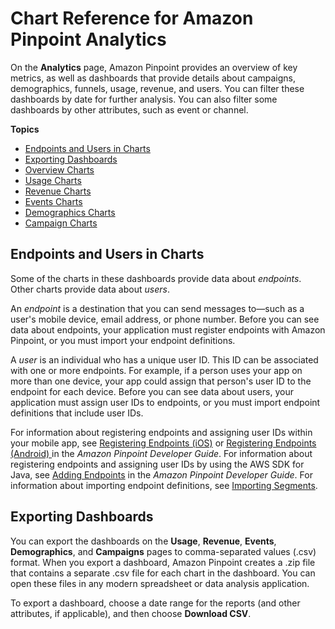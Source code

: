 # Chart Reference for Amazon Pinpoint Analytics<a name="analytics-charts"></a>

On the **Analytics** page, Amazon Pinpoint provides an overview of key metrics, as well as dashboards that provide details about campaigns, demographics, funnels, usage, revenue, and users\. You can filter these dashboards by date for further analysis\. You can also filter some dashboards by other attributes, such as event or channel\.

**Topics**
+ [Endpoints and Users in Charts](#analytics-endpoints-users)
+ [Exporting Dashboards](#analytics-exporting)
+ [Overview Charts](analytics-overview.md)
+ [Usage Charts](analytics-usage.md)
+ [Revenue Charts](analytics-revenue.md)
+ [Events Charts](analytics-events.md)
+ [Demographics Charts](analytics-demographics.md)
+ [Campaign Charts](analytics-campaigns.md)

## Endpoints and Users in Charts<a name="analytics-endpoints-users"></a>

Some of the charts in these dashboards provide data about *endpoints*\. Other charts provide data about *users*\.

An *endpoint* is a destination that you can send messages to—such as a user's mobile device, email address, or phone number\. Before you can see data about endpoints, your application must register endpoints with Amazon Pinpoint, or you must import your endpoint definitions\.

A *user* is an individual who has a unique user ID\. This ID can be associated with one or more endpoints\. For example, if a person uses your app on more than one device, your app could assign that person's user ID to the endpoint for each device\. Before you can see data about users, your application must assign user IDs to endpoints, or you must import endpoint definitions that include user IDs\.

For information about registering endpoints and assigning user IDs within your mobile app, see [Registering Endpoints \(iOS\)](http://docs.aws.amazon.com/pinpoint/latest/developerguide/mobile-sdk-ios-register.html) or [Registering Endpoints \(Android\) ](http://docs.aws.amazon.com/pinpoint/latest/developerguide/mobile-sdk-android-register.html)in the *Amazon Pinpoint Developer Guide*\. For information about registering endpoints and assigning user IDs by using the AWS SDK for Java, see [Adding Endpoints](http://docs.aws.amazon.com/pinpoint/latest/developerguide/endpoints.html) in the *Amazon Pinpoint Developer Guide*\. For information about importing endpoint definitions, see [Importing Segments](segments-importing.md)\.

## Exporting Dashboards<a name="analytics-exporting"></a>

You can export the dashboards on the **Usage**, **Revenue**, **Events**, **Demographics**, and **Campaigns** pages to comma\-separated values \(\.csv\) format\. When you export a dashboard, Amazon Pinpoint creates a \.zip file that contains a separate \.csv file for each chart in the dashboard\. You can open these files in any modern spreadsheet or data analysis application\. 

To export a dashboard, choose a date range for the reports \(and other attributes, if applicable\), and then choose **Download CSV**\. 